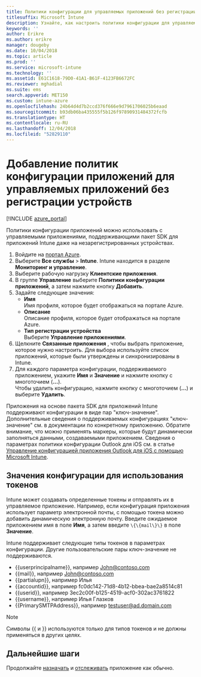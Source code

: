 ```yaml
---
title: Политики конфигурации для управляемых приложений без регистрации устройств
titlesuffix: Microsoft Intune
description: Узнайте, как настроить политики конфигурации для управляемых приложений без регистрации устройств.
keywords: ''
author: Erikre
ms.author: erikre
manager: dougeby
ms.date: 10/04/2018
ms.topic: article
ms.prod: ''
ms.service: microsoft-intune
ms.technology: ''
ms.assetid: E61C1618-79D0-41A1-B61F-4123FB6672FC
ms.reviewer: mghadial
ms.suite: ems
search.appverid: MET150
ms.custom: intune-azure
ms.openlocfilehash: 24b64d4d7b2ccd376f666e9d7961706025b6eaad
ms.sourcegitcommit: b93db06ba435555f5b126f97890931484372fcfb
ms.translationtype: HT
ms.contentlocale: ru-RU
ms.lasthandoff: 12/04/2018
ms.locfileid: "52829110"
---
```

# <a name="add-app-configuration-policies-for-managed-apps-without-device-enrollment"></a>Добавление политик конфигурации приложений для управляемых приложений без регистрации устройств

[!INCLUDE [azure_portal](./includes/azure_portal.md)]

Политики конфигурации приложений можно использовать с управляемыми приложениями, поддерживающими пакет SDK для приложений Intune даже на незарегистрированных устройствах. 

1. Войдите на [портал Azure](https://portal.azure.com).
2. Выберите **Все службы** > **Intune**. Intune находится в разделе **Мониторинг и управление**.
3. Выберите рабочую нагрузку **Клиентские приложения**.
4. В группе **Управление** выберите **Политики конфигурации приложений**, а затем нажмите кнопку **Добавить**.
5. Задайте следующие значения:
    - **Имя**  
      Имя профиля, которое будет отображаться на портале Azure.
    - **Описание**  
      Описание профиля, которое будет отображаться на портале Azure.
    - **Тип регистрации устройства**  
      Выберите **Управление приложениями**.
6. Щелкните **Связанные приложения** , чтобы выбрать приложение, которое нужно настроить. Для выбора используйте список приложений, которые были утверждены и синхронизированы в Intune.
7. Для каждого параметра конфигурации, поддерживаемого приложением, укажите **Имя** и **Значение** и нажмите кнопку с многоточием (**...**).  
    Чтобы удалить конфигурацию, нажмите кнопку с многоточием (**...**) и выберите **Удалить**.  
    
Приложения на основе пакета SDK для приложений Intune поддерживают конфигурации в виде пар "ключ-значение". Дополнительные сведения о поддерживаемых конфигурациях "ключ-значение" см. в документации по конкретному приложению. Обратите внимание, что можно применять маркеры, которые будут динамически заполняться данными, создаваемыми приложением. Сведения о параметрах политики конфигурации Outlook для iOS см. в статье [Управление конфигурацией приложения Outlook для iOS с помощью Microsoft Intune](https://technet.microsoft.com/library/mt813789(v=exchg.150).aspx).

## <a name="configuration-values-for-using-tokens"></a>Значения конфигурации для использования токенов

Intune может создавать определенные токены и отправлять их в управляемое приложение. Например, если конфигурация приложения использует параметр электронной почты, с помощью токена можно добавить динамическую электронную почту. Введите ожидаемое приложением имя в поле **Имя**, а затем введите `\{\{mail\}\}` в поле **Значение**.

Intune поддерживает следующие типы токенов в параметрах конфигурации. Другие пользовательские пары ключ-значение не поддерживаются.

- \{\{userprincipalname\}\}, например John@contoso.com
- \{\{mail\}\}, например John@contoso.com
- \{\{partialupn\}\}, например Илья
- \{\{accountid\}\}, например fc0dc142-71d8-4b12-bbea-bae2a8514c81
- \{\{userid\}\}, например 3ec2c00f-b125-4519-acf0-302ac3761822
- \{\{username\}\}, например Илья Глазков
- \{\{PrimarySMTPAddress\}\}, например testuser@ad.domain.com


> [!Note]  
> Символы \{\{ и \}\} используются только для типов токенов и не должны применяться в других целях.

## <a name="next-steps"></a>Дальнейшие шаги

Продолжайте [назначать](apps-deploy.md) и [отслеживать](apps-monitor.md) приложение как обычно.
